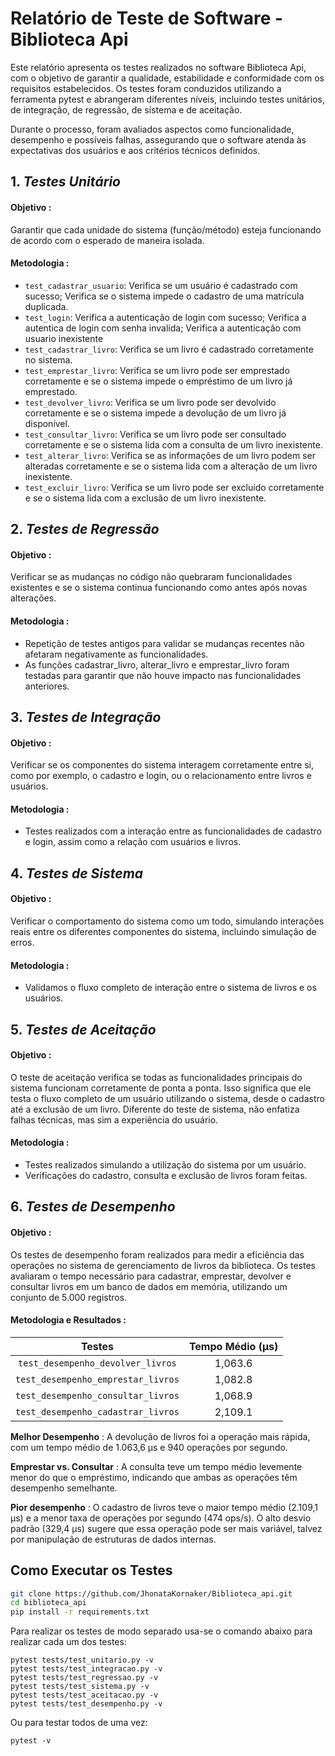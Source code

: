 # Relatório de Teste de Software - Biblioteca Api

Este relatório apresenta os testes realizados no software Biblioteca Api, com o objetivo de garantir a qualidade, estabilidade e conformidade com os requisitos estabelecidos. Os testes foram conduzidos utilizando a ferramenta pytest e abrangeram diferentes níveis, incluindo testes unitários, de integração, de regressão, de sistema e de aceitação.

Durante o processo, foram avaliados aspectos como funcionalidade, desempenho e possíveis falhas, assegurando que o software atenda às expectativas dos usuários e aos critérios técnicos definidos.

## 1. *Testes Unitário*

#### **Objetivo** :

Garantir que cada unidade do sistema (função/método) esteja funcionando de acordo com o esperado de maneira isolada.

#### **Metodologia** :

- `test_cadastrar_usuario`: Verifica se um usuário é cadastrado com sucesso; Verifica se o sistema impede o cadastro de uma matrícula duplicada.
- `test_login`: Verifica a autenticação de login com sucesso; Verifica a autentica de login com senha invalida; Verifica a autenticação com usuario inexistente
- `test_cadastrar_livro`: Verifica se um livro é cadastrado corretamente no sistema.
- `test_emprestar_livro`: Verifica se um livro pode ser emprestado corretamente e se o sistema impede o empréstimo de um livro já emprestado.
- `test_devolver_livro`: Verifica se um livro pode ser devolvido corretamente e se o sistema impede a devolução de um livro já disponível.
- `test_consultar_livro`: Verifica se um livro pode ser consultado corretamente e se o sistema lida com a consulta de um livro inexistente.
- `test_alterar_livro`: Verifica se as informações de um livro podem ser alteradas corretamente e se o sistema lida com a alteração de um livro inexistente.
- `test_excluir_livro`: Verifica se um livro pode ser excluído corretamente e se o sistema lida com a exclusão de um livro inexistente.

## 2. *Testes de Regressão*

#### **Objetivo** :

Verificar se as mudanças no código não quebraram funcionalidades existentes e se o sistema continua funcionando como antes após novas alterações.

#### **Metodologia** :

- Repetição de testes antigos para validar se mudanças recentes não afetaram negativamente as funcionalidades.
- As funções cadastrar_livro, alterar_livro e emprestar_livro foram testadas para garantir que não houve impacto nas funcionalidades anteriores.

## 3. *Testes de Integração*

#### **Objetivo** :

Verificar se os componentes do sistema interagem corretamente entre si, como por exemplo, o cadastro e login, ou o relacionamento entre livros e usuários.

#### **Metodologia** :

- Testes realizados com a interação entre as funcionalidades de cadastro e login, assim como a relação com usuários e livros.

## 4. *Testes de Sistema*

#### **Objetivo** :

Verificar o comportamento do sistema como um todo, simulando interações reais entre os diferentes componentes do sistema, incluindo simulação de erros.

#### **Metodologia** :

- Validamos o fluxo completo de interação entre o sistema de livros e os usuários.

## 5. *Testes de Aceitação*

#### **Objetivo** :

O teste de aceitação verifica se todas as funcionalidades principais do sistema funcionam corretamente de ponta a ponta. Isso significa que ele testa o fluxo completo de um usuário utilizando o sistema, desde o cadastro até a exclusão de um livro. Diferente do teste de sistema, não enfatiza falhas técnicas, mas sim a experiência do usuário.

#### **Metodologia** :

- Testes realizados simulando a utilização do sistema por um usuário.
- Verificações do cadastro, consulta e exclusão de livros foram feitas.

## 6. *Testes de Desempenho*

#### **Objetivo** :

Os testes de desempenho foram realizados para medir a eficiência das operações no sistema de gerenciamento de livros da biblioteca. Os testes avaliaram o tempo necessário para cadastrar, emprestar, devolver e consultar livros em um banco de dados em memória, utilizando um conjunto de 5.000 registros.

#### **Metodologia e Resultados** :

| Testes | Tempo Médio (&#181;s) |
|:--------:|:-----------------------:|
|`test_desempenho_devolver_livros` | 1,063.6 |
| `test_desempenho_emprestar_livros` | 1,082.8 |
| `test_desempenho_consultar_livros` | 1,068.9 |
| `test_desempenho_cadastrar_livros` | 2,109.1 |

**Melhor Desempenho** : A devolução de livros foi a operação mais rápida, com um tempo médio de 1.063,6 µs e 940 operações por segundo.

**Emprestar vs. Consultar** : A consulta teve um tempo médio levemente menor do que o empréstimo, indicando que ambas as operações têm desempenho semelhante.

**Pior desempenho** : O cadastro de livros teve o maior tempo médio (2.109,1 µs) e a menor taxa de operações por segundo (474 ops/s).
O alto desvio padrão (329,4 µs) sugere que essa operação pode ser mais variável, talvez por manipulação de estruturas de dados internas.


## Como Executar os Testes

```bash
git clone https://github.com/JhonataKornaker/Biblioteca_api.git
cd biblioteca_api
pip install -r requirements.txt
```

Para realizar os testes de modo separado usa-se o comando abaixo para realizar cada um dos testes:

```
pytest tests/test_unitario.py -v
pytest tests/test_integracao.py -v
pytest tests/test_regressao.py -v
pytest tests/test_sistema.py -v
pytest tests/test_aceitacao.py -v
pytest tests/test_desempenho.py -v
```

Ou para testar todos de uma vez:

```
pytest -v
```